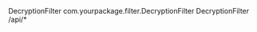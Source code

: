 <filter>
    <filter-name>DecryptionFilter</filter-name>
    <filter-class>com.yourpackage.filter.DecryptionFilter</filter-class>
</filter>

<filter-mapping>
    <filter-name>DecryptionFilter</filter-name>
    <url-pattern>/api/*</url-pattern> <!-- Adjust as per your secured URL pattern -->
</filter-mapping>